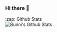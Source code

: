 ### Hi there 👋
</details>
<summary>:zap: Github Stats</summary>
<img align="left" alt="Bunni's Github Stats" src="github-readme-stats-pi-liard.vercel.app/api?username=BunniBismuth icons=true&hide border=true" />

</details>
<!--
**BunniBismuth/BunniBismuth** is a ✨ _special_ ✨ repository because its `README.md` (this file) appears on your GitHub profile.

Here are some ideas to get you started:

- 🔭 I’m currently working on ...
- 🌱 I’m currently learning ...
- 👯 I’m looking to collaborate on ...
- 🤔 I’m looking for help with ...
- 💬 Ask me about ...
- 📫 How to reach me: ...
- 😄 Pronouns: ...
- ⚡ Fun fact: ...
-->
